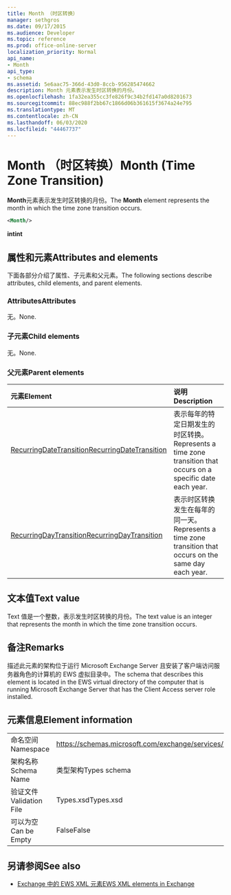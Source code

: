 ```yaml
---
title: Month （时区转换）
manager: sethgros
ms.date: 09/17/2015
ms.audience: Developer
ms.topic: reference
ms.prod: office-online-server
localization_priority: Normal
api_name:
- Month
api_type:
- schema
ms.assetid: 5e6aac75-366d-43d0-8ccb-956285474662
description: Month 元素表示发生时区转换的月份。
ms.openlocfilehash: 1fa32ea355cc3fe826f9c34b2fd147a0d8201673
ms.sourcegitcommit: 88ec988f2bb67c1866d06b361615f3674a24e795
ms.translationtype: MT
ms.contentlocale: zh-CN
ms.lasthandoff: 06/03/2020
ms.locfileid: "44467737"
---
```

# <a name="month-time-zone-transition"></a><span data-ttu-id="75958-103">Month （时区转换）</span><span class="sxs-lookup"><span data-stu-id="75958-103">Month (Time Zone Transition)</span></span>

<span data-ttu-id="75958-104">**Month**元素表示发生时区转换的月份。</span><span class="sxs-lookup"><span data-stu-id="75958-104">The **Month** element represents the month in which the time zone transition occurs.</span></span> 
  
```xml
<Month/>
```

 <span data-ttu-id="75958-105">**int**</span><span class="sxs-lookup"><span data-stu-id="75958-105">**int**</span></span>
## <a name="attributes-and-elements"></a><span data-ttu-id="75958-106">属性和元素</span><span class="sxs-lookup"><span data-stu-id="75958-106">Attributes and elements</span></span>

<span data-ttu-id="75958-107">下面各部分介绍了属性、子元素和父元素。</span><span class="sxs-lookup"><span data-stu-id="75958-107">The following sections describe attributes, child elements, and parent elements.</span></span>
  
### <a name="attributes"></a><span data-ttu-id="75958-108">Attributes</span><span class="sxs-lookup"><span data-stu-id="75958-108">Attributes</span></span>

<span data-ttu-id="75958-109">无。</span><span class="sxs-lookup"><span data-stu-id="75958-109">None.</span></span>
  
### <a name="child-elements"></a><span data-ttu-id="75958-110">子元素</span><span class="sxs-lookup"><span data-stu-id="75958-110">Child elements</span></span>

<span data-ttu-id="75958-111">无。</span><span class="sxs-lookup"><span data-stu-id="75958-111">None.</span></span>
  
### <a name="parent-elements"></a><span data-ttu-id="75958-112">父元素</span><span class="sxs-lookup"><span data-stu-id="75958-112">Parent elements</span></span>

|<span data-ttu-id="75958-113">**元素**</span><span class="sxs-lookup"><span data-stu-id="75958-113">**Element**</span></span>|<span data-ttu-id="75958-114">**说明**</span><span class="sxs-lookup"><span data-stu-id="75958-114">**Description**</span></span>|
|:-----|:-----|
|[<span data-ttu-id="75958-115">RecurringDateTransition</span><span class="sxs-lookup"><span data-stu-id="75958-115">RecurringDateTransition</span></span>](recurringdatetransition.md) <br/> |<span data-ttu-id="75958-116">表示每年的特定日期发生的时区转换。</span><span class="sxs-lookup"><span data-stu-id="75958-116">Represents a time zone transition that occurs on a specific date each year.</span></span>  <br/> |
|[<span data-ttu-id="75958-117">RecurringDayTransition</span><span class="sxs-lookup"><span data-stu-id="75958-117">RecurringDayTransition</span></span>](recurringdaytransition.md) <br/> |<span data-ttu-id="75958-118">表示时区转换发生在每年的同一天。</span><span class="sxs-lookup"><span data-stu-id="75958-118">Represents a time zone transition that occurs on the same day each year.</span></span>  <br/> |
   
## <a name="text-value"></a><span data-ttu-id="75958-119">文本值</span><span class="sxs-lookup"><span data-stu-id="75958-119">Text value</span></span>

<span data-ttu-id="75958-120">Text 值是一个整数，表示发生时区转换的月份。</span><span class="sxs-lookup"><span data-stu-id="75958-120">The text value is an integer that represents the month in which the time zone transition occurs.</span></span>
  
## <a name="remarks"></a><span data-ttu-id="75958-121">备注</span><span class="sxs-lookup"><span data-stu-id="75958-121">Remarks</span></span>

<span data-ttu-id="75958-122">描述此元素的架构位于运行 Microsoft Exchange Server 且安装了客户端访问服务器角色的计算机的 EWS 虚拟目录中。</span><span class="sxs-lookup"><span data-stu-id="75958-122">The schema that describes this element is located in the EWS virtual directory of the computer that is running Microsoft Exchange Server that has the Client Access server role installed.</span></span>
  
## <a name="element-information"></a><span data-ttu-id="75958-123">元素信息</span><span class="sxs-lookup"><span data-stu-id="75958-123">Element information</span></span>

|||
|:-----|:-----|
|<span data-ttu-id="75958-124">命名空间</span><span class="sxs-lookup"><span data-stu-id="75958-124">Namespace</span></span>  <br/> |https://schemas.microsoft.com/exchange/services/2006/types  <br/> |
|<span data-ttu-id="75958-125">架构名称</span><span class="sxs-lookup"><span data-stu-id="75958-125">Schema Name</span></span>  <br/> |<span data-ttu-id="75958-126">类型架构</span><span class="sxs-lookup"><span data-stu-id="75958-126">Types schema</span></span>  <br/> |
|<span data-ttu-id="75958-127">验证文件</span><span class="sxs-lookup"><span data-stu-id="75958-127">Validation File</span></span>  <br/> |<span data-ttu-id="75958-128">Types.xsd</span><span class="sxs-lookup"><span data-stu-id="75958-128">Types.xsd</span></span>  <br/> |
|<span data-ttu-id="75958-129">可以为空</span><span class="sxs-lookup"><span data-stu-id="75958-129">Can be Empty</span></span>  <br/> |<span data-ttu-id="75958-130">False</span><span class="sxs-lookup"><span data-stu-id="75958-130">False</span></span>  <br/> |
   
## <a name="see-also"></a><span data-ttu-id="75958-131">另请参阅</span><span class="sxs-lookup"><span data-stu-id="75958-131">See also</span></span>



- [<span data-ttu-id="75958-132">Exchange 中的 EWS XML 元素</span><span class="sxs-lookup"><span data-stu-id="75958-132">EWS XML elements in Exchange</span></span>](ews-xml-elements-in-exchange.md)

